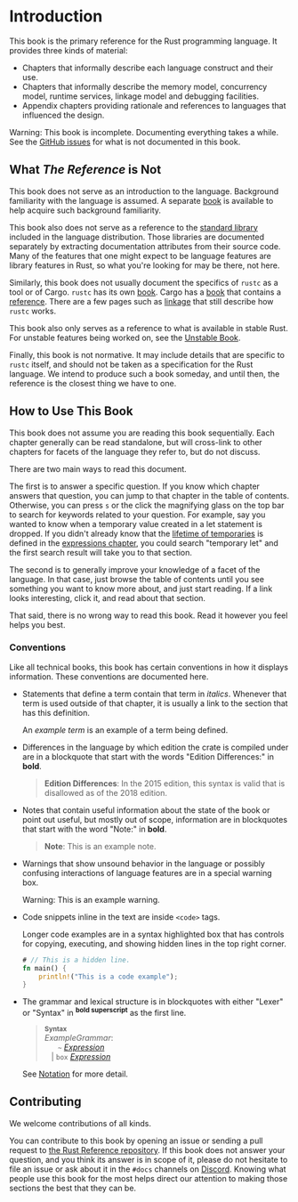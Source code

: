 # Introduction

This book is the primary reference for the Rust programming language. It
provides three kinds of material:

  - Chapters that informally describe each language construct and their use.
  - Chapters that informally describe the memory model, concurrency model,
    runtime services, linkage model and debugging facilities.
  - Appendix chapters providing rationale and references to languages that
    influenced the design.

<div class="warning">

Warning: This book is incomplete. Documenting everything takes a while. See
the [GitHub issues] for what is not documented in this book.

</div>

## What *The Reference* is Not

This book does not serve as an introduction to the language. Background
familiarity with the language is assumed. A separate [book] is available to
help acquire such background familiarity.

This book also does not serve as a reference to the [standard library]
included in the language distribution. Those libraries are documented
separately by extracting documentation attributes from their source code. Many
of the features that one might expect to be language features are library
features in Rust, so what you're looking for may be there, not here.

Similarly, this book does not usually document the specifics of `rustc` as a
tool or of Cargo. `rustc` has its own [book][rustc book]. Cargo has a
[book][cargo book] that contains a [reference][cargo reference]. There are a few
pages such as [linkage] that still describe how `rustc` works.

This book also only serves as a reference to what is available in stable
Rust. For unstable features being worked on, see the [Unstable Book].

Finally, this book is not normative. It may include details that are
specific to `rustc` itself, and should not be taken as a specification for
the Rust language. We intend to produce such a book someday, and until then,
the reference is the closest thing we have to one.

## How to Use This Book

This book does not assume you are reading this book sequentially. Each
chapter generally can be read standalone, but will cross-link to other chapters
for facets of the language they refer to, but do not discuss.

There are two main ways to read this document.

The first is to answer a specific question. If you know which chapter answers
that question, you can jump to that chapter in the table of contents. Otherwise,
you can press `s` or the click the magnifying glass on the top bar to search for
keywords related to your question. For example, say you wanted to know when a
temporary value created in a let statement is dropped. If you didn't already
know that the [lifetime of temporaries] is defined in the [expressions chapter],
you could search "temporary let" and the first search result will take you to
that section.

The second is to generally improve your knowledge of a facet of the language.
In that case, just browse the table of contents until you see something you
want to know more about, and just start reading. If a link looks interesting,
click it, and read about that section.

That said, there is no wrong way to read this book. Read it however you feel
helps you best.

### Conventions

Like all technical books, this book has certain conventions in how it displays
information. These conventions are documented here.

* Statements that define a term contain that term in *italics*. Whenever that
  term is used outside of that chapter, it is usually a link to the section that
  has this definition.

  An *example term* is an example of a term being defined.

* Differences in the language by which edition the crate is compiled under are
  in a blockquote that start with the words "Edition Differences:" in **bold**.

  > **Edition Differences**: In the 2015 edition, this syntax is valid that is
  > disallowed as of the 2018 edition.

* Notes that contain useful information about the state of the book or point out
  useful, but mostly out of scope, information are in blockquotes that start
  with the word "Note:" in **bold**.

  > **Note**: This is an example note.

* Warnings that show unsound behavior in the language or possibly confusing
  interactions of language features are in a special warning box.

  <div class="warning">

  Warning: This is an example warning.

  </div>

* Code snippets inline in the text are inside `<code>` tags.

  Longer code examples are in a syntax highlighted box that has controls for
  copying, executing, and showing hidden lines in the top right corner.

  ```rust
  # // This is a hidden line.
  fn main() {
      println!("This is a code example");
  }
  ```

* The grammar and lexical structure is in blockquotes with either "Lexer" or
  "Syntax" in <sup>**bold superscript**</sup> as the first line.

  > **<sup>Syntax</sup>**\
  > _ExampleGrammar_:\
  > &nbsp;&nbsp; &nbsp;&nbsp; `~` [_Expression_]\
  > &nbsp;&nbsp; | `box` [_Expression_]

  See [Notation] for more detail.

## Contributing

We welcome contributions of all kinds.

You can contribute to this book by opening an issue or sending a pull
request to [the Rust Reference repository]. If this book does not answer
your question, and you think its answer is in scope of it, please do not
hesitate to file an issue or ask about it in the `#docs` channels on
[Discord]. Knowing what people use this book for the most helps direct our
attention to making those sections the best that they can be.

[book]: ../../book/index.html
[github issues]: https://github.com/rust-lang-nursery/reference/issues
[standard library]: ../../std/index.html
[the Rust Reference repository]: https://github.com/rust-lang-nursery/reference/
[Unstable Book]: https://doc.rust-lang.org/nightly/unstable-book/
[_Expression_]: ../expressions.md
[cargo book]: ../../cargo/index.html
[cargo reference]: ../../cargo/reference/index.html
[expressions chapter]: ../expressions.md
[lifetime of temporaries]: ../expressions.md#temporary-lifetimes
[linkage]: ../linkage.md
[rustc book]: ../../rustc/index.html
[Notation]: ../notation.md
[Discord]: https://discord.gg/rust-lang
